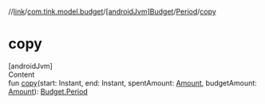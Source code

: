 //[link](../../../index.md)/[com.tink.model.budget](../../index.md)/[[androidJvm]Budget](../index.md)/[Period](index.md)/[copy](copy.md)



# copy  
[androidJvm]  
Content  
fun [copy](copy.md)(start: Instant, end: Instant, spentAmount: [Amount](../../../com.tink.model.misc/[android-jvm]-amount/index.md), budgetAmount: [Amount](../../../com.tink.model.misc/[android-jvm]-amount/index.md)): [Budget.Period](index.md)  




